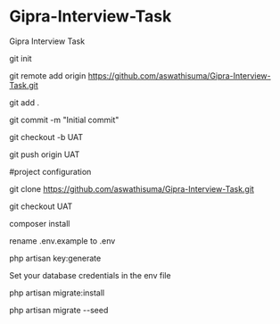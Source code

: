 # Gipra-Interview-Task
Gipra Interview Task

git init

git remote add origin https://github.com/aswathisuma/Gipra-Interview-Task.git

git add .

git commit -m "Initial commit"

git checkout -b UAT

git push origin UAT


#project configuration

git clone https://github.com/aswathisuma/Gipra-Interview-Task.git

git checkout UAT

composer install

rename .env.example to .env

php artisan key:generate

Set your database credentials in the env file

php artisan migrate:install

php artisan migrate --seed


